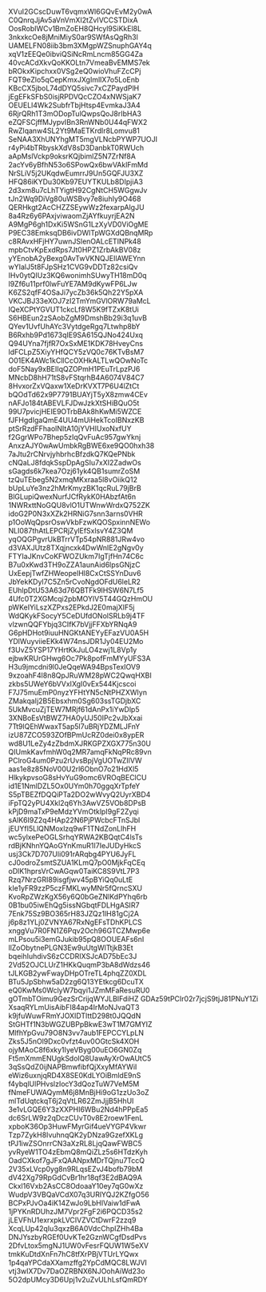 XVuI2GCscDuwT6vqmxWl6GQvEvM2y0wA
C0QnrqJjAv5aVnVmXI2tZvIVCCSTDixA
OosRobIWCv1BmZoEH8QHcyl9SiKkEl8L
3nkxkcOe8jMniMiyS0ar9SWfAsQgRh3l
UAMELFN08iib3bm3XMgpWZSnuphGAY4q
xqV1zEEQe0ibviQSiNcRmLncm85GG4Za
40vcACdXkvQoKKOLtn7VmeaBvEMMS7ek
bROkxKipchxx0VSg2eQ0wioVhuFZcCPj
FQT9eZlo5qCepKmxJXgImlIX7o5LoEnb
KBcCX5jboL74dDYQ5sivc7xCZPaydPlH
jEgEFkSFbS0isjRPDVQcCZO4xNWSjaK7
OEUELl4Wk2SubfrTbjHtsp4EvmkaJ3A4
6RjrQRh1T3mODopTulQwpsQoJ8rIbHA3
eZQFSCjffMJypvIBn3RnWNb0U44qFWX2
RwZlqanw4SL2Yt9MaETKrdlr8Lomvu81
SeNAA3XhUNYhgMT5mgVLNcbPYWP7UOJI
r4yPi4bTRbyskXdV8sD3DanbkT0RWUch
aApMslVckp9oksrKQjbimlZ5N7ZrNf8A
2acYv6yBfhN53o6SPowQx6bwVAklFmMd
NrSLiV5j2UKqdwEumrrJ9Un5GQFJU3XZ
HFQ86iKYDu30Kb97EUYTKULb8DIpjiA3
2d3xm8u7cLhTYigtH92CgNtCH5WGgwJv
tJn2Wq9DiVg80uWSBvy7e8iuhIy9O468
QERHkgt2AcCHZZSEywWz2fexarpAlgJU
8a4Rz6y6PAxjviwaomZjAYfkuyrjEA2N
A9MgP6gh1DxKi5WSnG1LzXyVD0ViOgME
P9EC38EmksqDB6ivDWlTpWGXdQBnqMRp
c8RAvxHFjHY7uwnJSlenOALcETINPk48
mpbCtvKpExdRps7Jt0HPZ1ZrbAkBV08z
yYEnobA2yBexg0AvTwVKNQJEIlAWEYnn
wYIalJ5t8FJpSHz1CVG9vDDTz82csiQv
IHv0ytQIUz3KQ6wonimhSUwyTH18mD0q
l9Zf6u11prf0lwFuYE7AM9dKywFP6LJw
K6ZS2qfF4OSaJi7ycZb36k5Qh22Y5pXA
VKCJBJ33eXOJ7zI2TmYmGVlORW79aMcL
IQeXCPtYGVUT1ckcLf8W5K9fTZxK8tUi
S6HBEun2zSAobZgM9DmshBb29i3q1uvB
QYev1UvfUhAYc3VytdgeRgq7Ltwhp8bY
B6Rxhb9Pd1673qIE9SA615QJNo424Uxq
Q94UYna7fjfR7OxSxME1KDK78HveyCns
ldFCLpZ5XiyYHfQCY5zVQ0c76KTvBsM7
O01EK4AWc1kCllCcOXHkALTLwQOwNoTc
doF5Nay9xBEIIqQZOPmH1PEuTrLpzPJ6
MNcbD8hH71tS8vFStqrhB4A6074V84C7
8HvxorZxVQaxw1XeDrKVXT7P6U4lZtCt
bQOdTd62x9P7791BUAYjT5yX8zmw4CEv
nAFJo184tABEVLFJDwJzkXtSHiBQuO5t
99U7pvicjHEIE9OTrbBAk8hKwMi5WZCE
fJFHgdIgaQmE4UU4mUiHekTcoIBNxzKB
ptSrRzdFFhaolNItA10jYVHIUxoNxfUY
f2GgrWPo7Bhep5zIqQvFuAc957gwYknj
AnxzAJY0wAwUmbkRgBWE6xe9QO0hxh38
7aJtu2rCNrvjyhbrhcBfzdkQ7KQePNbk
cNQaLJ8fdqkSspDpAgSIu7xXI2ZadwOs
sGagds6k7kea7Ozj61yk4QB1sumrZoSM
tzQuTEbeg5N2xmqMKxraa5l8vOiikQ12
bUpLuYe3nz2hMrKmyzBK1qcRuL79jBrB
BlGLupiQwexNurfJCfRykK0HAbzfAt6n
1NWRxttNoGQU8vlO1UTWnwWrdxQ752ZK
idoG2P0N3xXZk2HRNiG7snn3arns0VHR
p1OoWqQpsrOswVkbFzwKQOSpxinnNEWo
NLI087thAtLEPCRjZylEfSxlsvY4Z3QM
yqOQGPgvrUkBTrrVTp54pNR881JRw4vo
d3VAXJUtz8TXqjncxk4DwWnIE2gNgv0y
FTYIaJKnvCoKFWOZUkm7IgTjfHn74C6c
B7u0xKwd3TH9oZZA1aunAid6lpsGNjzC
UxEepjTwfZHWeopelHl8CxCtSSYnDuv6
JbYekKDyl7C5Zn5rCvoNgdOFdU6leLR2
EUhlpDtU53A63d76QBTFk9lHSW6N7Lf5
4Ufc0T2XGMcqi2pbMOYlV5T44GQzHmOU
pWKeIYiLszXZPxs2EPkdJ2E0majXIF5j
WdQKykFSocyY5CeDUfdONolSRLb9j4TF
vlzwnQQFYbjq3CIfK7bVjjFFXbYRNqA9
G6pHDHot9iuuHNGKtANEYyEFazVU0A5H
YDlWuyviieEKk4W74nsJDR1Jy04EU2Mo
f3UvZ5YSP17YHrtKkJuLO4zwj1L8Vp1y
ejbwKRUrGHwg6Oc7Pk8pofFmMYyUFS3A
H3u9jmcdni9l0JeQqeWA94BpsTexIOV9
9xzoahF4l8n8QpJRuWM28pWC2QwqHXBI
zkbs5UWeY6bVVxIXgI0vEx544Kjcscoi
F7J75muEmP0nyzYFHtYN5cNtPHZXWIyn
ZMakqaIj2B5Ebsxhm0Sg603ssTGDjbXC
5UkMvcuZjTEW7MRjf61dAnPx1iYwDlp5
3XNBoEsVtBWZ7HA0yUJ50IPc2vJbXxai
7Tt9lQEhWwaxT5ap5l7uBRjYDZMLJFnY
izU87ZCO593ZOfBPmUcRZ0dei0x8ypER
wd8U1LeZy4zZbdmXJRKGPZXGX775n30U
QIUmkKavfmhW0q2MR7amqFkNqPRc89vn
PClroG4um0Pzu2rUvsBpjVgUOTwZIlVW
aas1e8z85NoV00U2rl6ObnO7o21HdXl5
HlkykpvsoG8sHvYuG9omc6VROqBEClCU
id1E1NmlDZL5Ox0UYm0h70ggqXrTpfeY
S5pTBEZfDQQiPTa2DO2wWvyQ2UyrXBD4
iFpTQ2yPU4Xkl2q6Yh3AwVZ5VOb8DPsB
kPjD9maTxP9eMdzYVmOtklpI9gF2Zyqi
sAlK6I9Z2q4HAp22N6PjPWcbcFTnSJbl
jEUYfI5LlQNMoxlzq9wF1TNdZonLlhFH
wc5ylxePeOGLSrhqYRWA2KBQqtC4lsTs
rdBjKNhnYQAoGYnKmuR1I7IeJUDyHkcS
usj3Ck7D707Uli091rARqbg4PYU6JyFL
cJ0odroZsmtSZUA1KLmQ7pO0MjkFqCEq
oDlK1hprsVrCwAGqw0TaiKC8S9VtL7P3
Rzq7NrzGRI89isgfjwv45pBYiQq0uLtE
kIe1yFR9zzP5czFMKLwyMNr5fQrncSXU
KvoRpZWzKgX56y6Q0bGeZNlKdPYhq6rb
0B1bu05iwEhQg5issNGbqtFDLHgASIR7
7Enk75Sz9BO365rH83JZQz1lH81gCj2A
j6p8z1YLj0ZVNYA67RxNgEFsTDhKPLCS
xnggVu7R0FN1Z6Pqv2Och96GTCZMwp6e
mLPsou5i3emGJukib95pQ8OOUEAFs6nI
llZoObytnePLGN3Ew9uUtgWlTtjkB3Et
bqeihIuhdivS6zCCDRIXSJcAD75bEc3J
2Vd52OJCLUrZ1HKkQuqmP3bA8dWdzs46
tJLKGB2ywFwayDHpOTreTL4phqZZ0XDL
BTu5JpSbhw5aD2zg6Q13YEtkcg6DcuTX
eQ0KwMs0WclyW7bqyi1JZmMFaResuRU0
gOTmbTOimu9GezSrCrijqWYJLBIFdiHZ
GDAz59tPCIr02r7jcjS9tjJ81PNuY1Zi
XsaqRYLmUisAibFI84ap4IrMoNJvaQT3
k9jfuWuwFRmYJOXIDTlttD298t0JQQdN
StGHTf1N3bWGZUBPpBkwE3wT1M7GMYIZ
MlfhYpGvu79O8N3vv7aub1FEPCCYLpLN
Zks5J5nOl9Dxc0vfzt4uv0OGtcSk4XOH
ojyMAoC8f6xky1IyeVByg00uEO6GN0Zq
Ft5mXmmENUgkSdolQ8UawAyXrOwAUtC5
3qSsQdZ0ijNAPBmwfibfQjXxyMfAYWiI
eWiz6uxnjqRD4X8SE0KdLYOiBmldE9nS
f4ybqlUlPHvslzIocY3dQozTuW7VeM5M
fNmeFUWAQymM6j8MnBjHi9oG1zzUo3oZ
mlTdUqtckqT6j2qVtLR62ZmJjjB5HhUI
3e1vLGQE6Y3zXXPHI6WBu2Nd4hPPpEa5
dc6SrLW9z2qDczCUvT0v8E2roew1FenL
xpboK36Op3HuwFMyrGif4ueVYGP4Vkwr
Tzp7ZykH8IvuhnqQK2yDNza9GzefXKLg
tPJ1iwZSOnrrCN3aXzRL8LjqQawFWBC5
yvRyeW1TO4zEbmQ8mQiZLz5s6HTdzKyh
OadCXkof7gJFxQAANpxMDrTQjnu7TccQ
2V35xLVcp0yg8n9RLqsEZvJ4bofb79bM
dV42Xg79RpGdCvBr1hr18qf3E2dBAQ9A
Ckxl16Vxb2AsCC8OdoaaY10ey7qG0wXz
WudpV3VBQaVCdX07q3URlYQJ2KZfgO56
BCPxPJvOa4iK14ZwJo9LbHIVaiw1dFwA
1jPYKnRDUhzJM7Vpr2FgF2i6PQCD35s2
jLEVFhU1exrxpkLVCIVZVCtDwrF2zzq9
XcqLUp42qIu3qxzB6A0VdcChpIZHh4Ba
DNJYszbyRGEf0UvKTe2GznWCgfDsdPvs
2DfvLtox5mgNJ1UW0vFesrFQUW1W5eXV
tmkKuDtdXnFn7hC8tfXrPBjVTUrLYQwx
1p4qaYPCdaXXamzffg2YpCdMQC8LWJVI
vtj3wIX7Dv7DaOZRBNX6NJOohAiWd23o
5O2dpUMcy3D6Upj1v2uZvULhLsfQmRDY
